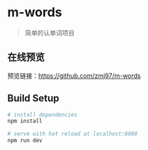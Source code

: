# m-words

> 简单的认单词项目

## 在线预览

预览链接：https://github.com/zmj97/m-words

## Build Setup

``` bash
# install dependencies
npm install

# serve with hot reload at localhost:8080
npm run dev
```


